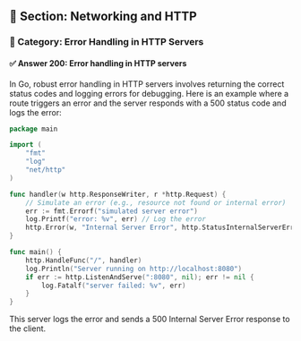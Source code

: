 ## 📘 Section: Networking and HTTP  
### 🔹 Category: Error Handling in HTTP Servers  
#### ✅ Answer 200: Error handling in HTTP servers

In Go, robust error handling in HTTP servers involves returning the correct status codes and logging errors for debugging. Here is an example where a route triggers an error and the server responds with a 500 status code and logs the error:

```go
package main

import (
    "fmt"
    "log"
    "net/http"
)

func handler(w http.ResponseWriter, r *http.Request) {
    // Simulate an error (e.g., resource not found or internal error)
    err := fmt.Errorf("simulated server error")
    log.Printf("error: %v", err) // Log the error
    http.Error(w, "Internal Server Error", http.StatusInternalServerError)
}

func main() {
    http.HandleFunc("/", handler)
    log.Println("Server running on http://localhost:8080")
    if err := http.ListenAndServe(":8080", nil); err != nil {
        log.Fatalf("server failed: %v", err)
    }
}
```

This server logs the error and sends a 500 Internal Server Error response to the client.
